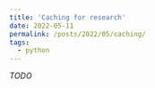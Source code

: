 ```yaml
---
title: 'Caching for research'
date: 2022-05-11
permalink: /posts/2022/05/caching/
tags:
  - python
---
```


*TODO*